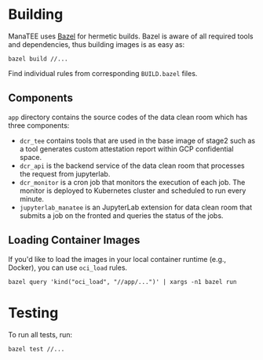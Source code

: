 # Building

ManaTEE uses [Bazel](https://bazel.build/install) for hermetic builds.
Bazel is aware of all required tools and dependencies, thus building images is as easy as:

```
bazel build //...
```

Find individual rules from corresponding `BUILD.bazel` files.

## Components

`app` directory contains the source codes of the data clean room which has three components:

* `dcr_tee` contains tools that are used in the base image of stage2 such as a tool generates custom attestation report within GCP confidential space.
* `dcr_api` is the backend service of the data clean room that processes the request from jupyterlab. 
* `dcr_monitor` is a cron job that monitors the execution of each job. The monitor is deployed to Kubernetes cluster and scheduled to run every minute.
* `jupyterlab_manatee` is an JupyterLab extension for data clean room that submits a job on the fronted and queries the status of the jobs.

## Loading Container Images

If you'd like to load the images in your local container runtime (e.g., Docker), you can use `oci_load` rules.

```shell
bazel query 'kind("oci_load", "//app/...")' | xargs -n1 bazel run
```

# Testing

To run all tests, run:

```
bazel test //...
```